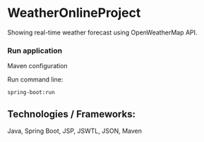 # WeatherOnlineProject

Showing real-time weather forecast using OpenWeatherMap API.

### Run application

Maven configuration

Run command line:

```
spring-boot:run
```

## Technologies / Frameworks: 

Java,  Spring Boot, JSP, JSWTL, JSON, Maven



